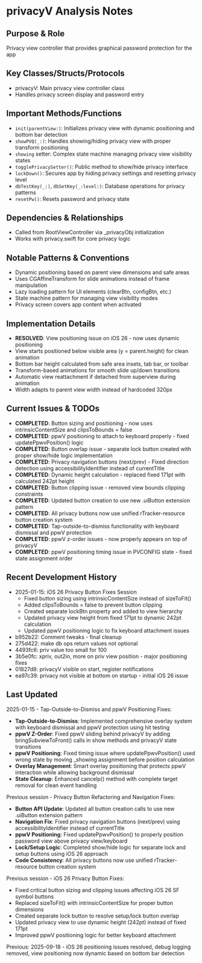 # privacyV Analysis Notes

## Purpose & Role
Privacy view controller that provides graphical password protection for the app

## Key Classes/Structs/Protocols
- privacyV: Main privacy view controller class
- Handles privacy screen display and password entry

## Important Methods/Functions
- `init(parentView:)`: Initializes privacy view with dynamic positioning and bottom bar detection
- `showPVQ(_:)`: Handles showing/hiding privacy view with proper transform positioning
- `showing` setter: Complex state machine managing privacy view visibility states
- `togglePrivacySetter()`: Public method to show/hide privacy interface
- `lockDown()`: Secures app by hiding privacy settings and resetting privacy level
- `dbTestKey(_:)`, `dbSetKey(_:level:)`: Database operations for privacy patterns
- `resetPw()`: Resets password and privacy state

## Dependencies & Relationships
- Called from RootViewController via _privacyObj initialization
- Works with privacy.swift for core privacy logic

## Notable Patterns & Conventions
- Dynamic positioning based on parent view dimensions and safe areas
- Uses CGAffineTransform for slide animations instead of frame manipulation
- Lazy loading pattern for UI elements (clearBtn, configBtn, etc.)
- State machine pattern for managing view visibility modes
- Privacy screen covers app content when activated

## Implementation Details
- **RESOLVED**: View positioning issue on iOS 26 - now uses dynamic positioning
- View starts positioned below visible area (y = parent.height) for clean animation
- Bottom bar height calculated from safe area insets, tab bar, or toolbar
- Transform-based animations for smooth slide up/down transitions
- Automatic view reattachment if detached from superview during animation
- Width adapts to parent view width instead of hardcoded 320px

## Current Issues & TODOs
- **COMPLETED**: Button sizing and positioning - now uses intrinsicContentSize and clipsToBounds = false
- **COMPLETED**: ppwV positioning to attach to keyboard properly - fixed updatePpwvPosition() logic
- **COMPLETED**: Button overlap issue - separate lock button created with proper show/hide logic implementation
- **COMPLETED**: Privacy navigation buttons (next/prev) - Fixed direction detection using accessibilityIdentifier instead of currentTitle
- **COMPLETED**: Dynamic height calculation - replaced fixed 171pt with calculated 242pt height
- **COMPLETED**: Button clipping issue - removed view bounds clipping constraints
- **COMPLETED**: Updated button creation to use new .uiButton extension pattern
- **COMPLETED**: All privacy buttons now use unified rTracker-resource button creation system
- **COMPLETED**: Tap-outside-to-dismiss functionality with keyboard dismissal and ppwV protection
- **COMPLETED**: ppwV z-order issues - now properly appears on top of privacyV
- **COMPLETED**: ppwV positioning timing issue in PVCONFIG state - fixed state assignment order

## Recent Development History
- 2025-01-15: iOS 26 Privacy Button Fixes Session
  - Fixed button sizing using intrinsicContentSize instead of sizeToFit()
  - Added clipsToBounds = false to prevent button clipping
  - Created separate lockBtn property and added to view hierarchy
  - Updated privacy view height from fixed 171pt to dynamic 242pt calculation
  - Updated ppwV positioning logic to fix keyboard attachment issues
- b952b22: Comment tweaks - final cleanup
- 275d422: make db ops return values not optional
- 4493fc6: priv value too small for 100
- 3b5e0fc: xpriv, out2in, more on priv view position - major positioning fixes
- 01827d8: privacyV visible on start, register notifications
- ea97c39: privacy not visible at bottom on startup - initial iOS 26 issue

## Last Updated
2025-01-15 - Tap-Outside-to-Dismiss and ppwV Positioning Fixes:
- **Tap-Outside-to-Dismiss**: Implemented comprehensive overlay system with keyboard dismissal and ppwV protection using hit testing
- **ppwV Z-Order**: Fixed ppwV sliding behind privacyV by adding bringSubviewToFront() calls in show methods and privacyV state transitions
- **ppwV Positioning**: Fixed timing issue where updatePpwvPosition() used wrong state by moving _showing assignment before position calculation
- **Overlay Management**: Smart overlay positioning that protects ppwV interaction while allowing background dismissal
- **State Cleanup**: Enhanced cancelp() method with complete target removal for clean event handling

Previous session - Privacy Button Refactoring and Navigation Fixes:
- **Button API Update**: Updated all button creation calls to use new .uiButton extension pattern
- **Navigation Fix**: Fixed privacy navigation buttons (next/prev) using accessibilityIdentifier instead of currentTitle
- **ppwV Positioning**: Fixed updatePpwvPosition() to properly position password view above privacy view/keyboard
- **Lock/Setup Logic**: Completed show/hide logic for separate lock and setup buttons using iOS 26 approach
- **Code Consistency**: All privacy buttons now use unified rTracker-resource button creation system

Previous session - iOS 26 Privacy Button Fixes:
- Fixed critical button sizing and clipping issues affecting iOS 26 SF symbol buttons
- Replaced sizeToFit() with intrinsicContentSize for proper button dimensions
- Created separate lock button to resolve setup/lock button overlap
- Updated privacy view to use dynamic height (242pt) instead of fixed 171pt
- Improved ppwV positioning logic for better keyboard attachment

Previous: 2025-09-18 - iOS 26 positioning issues resolved, debug logging removed, view positioning now dynamic based on bottom bar detection